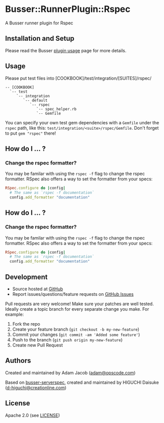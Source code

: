 # Busser::RunnerPlugin::Rspec

A Busser runner plugin for Rspec

## Installation and Setup

Please read the Busser [plugin usage](plugin_usage) page for more details.

## Usage

Please put test files into [COOKBOOK]/test/integration/[SUITES]/rspec/

```
-- [COOKBOOK]
  `-- test
     `-- integration
        `-- default
           `-- rspec
              `-- spec_helper.rb
              `-- Gemfile
```

You can specify your own test gem dependencies with a `Gemfile` under the `rspec` path, like this: `test/integration/<suite>/rspec/Gemfile`. Don't forget to put `gem "rspec"` there!

## How do I ... ?

### Change the rspec formatter?

You may be familar with using the `rspec -f` flag to change the rspec formatter. RSpec also offers a way to set the formatter from your specs:

```ruby
RSpec.configure do |config|
  # The same as `rspec -f documentation`
  config.add_formatter "documentation"
```

## How do I ... ?

### Change the rspec formatter?

You may be familar with using the `rspec -f` flag to change the rspec formatter. RSpec also offers a way to set the formatter from your specs:

```ruby
RSpec.configure do |config|
  # The same as `rspec -f documentation`
  config.add_formatter "documentation"
```

## Development

* Source hosted at [GitHub](https://github.com/opscode/busser-rspec)
* Report issues/questions/feature requests on [GitHub Issues](issues)

Pull requests are very welcome! Make sure your patches are well tested.
Ideally create a topic branch for every separate change you make. For
example:

1. Fork the repo
2. Create your feature branch (`git checkout -b my-new-feature`)
3. Commit your changes (`git commit -am 'Added some feature'`)
4. Push to the branch (`git push origin my-new-feature`)
5. Create new Pull Request

## Authors

Created and maintained by Adam Jacob (adam@opscode.com)

Based on [busser-serverspec](https://github.com/cl-lab-k/busser-serverspec), created and maintained by HIGUCHI Daisuke (d-higuchi@creationline.com)

## License

Apache 2.0 (see [LICENSE](license))

